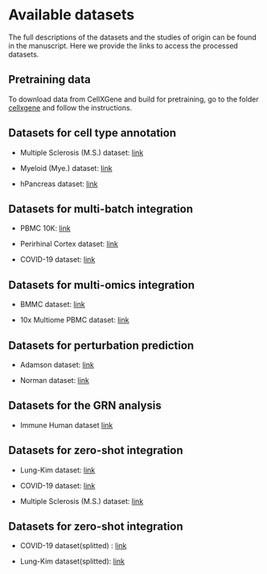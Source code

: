 # Available datasets

The full descriptions of the datasets and the studies of origin can be found in the manuscript. Here we provide the links to access the processed datasets.

## Pretraining data

To download data from CellXGene and build for pretraining, go to the folder [cellxgene](cellxgene) and follow the instructions.

## Datasets for cell type annotation

- Multiple Sclerosis (M.S.) dataset: [link](https://drive.google.com/drive/folders/1Qd42YNabzyr2pWt9xoY4cVMTAxsNBt4v?usp=sharing)

- Myeloid (Mye.) dataset: [link](https://drive.google.com/drive/folders/1VbpApQufZq8efFGakW3y8QDDpY9MBoDS?usp=drive_link)

- hPancreas dataset: [link](https://drive.google.com/drive/folders/1s9XjcSiPC-FYV3VeHrEa7SeZetrthQVV?usp=drive_link)

## Datasets for multi-batch integration

- PBMC 10K: [link](https://docs.scvi-tools.org/en/stable/api/reference/scvi.data.pbmc_dataset.html)

- Perirhinal Cortex dataset: [link](https://drive.google.com/file/d/1rDAxDtvWx1GpJaNhlKBi71f8-psUNppE/view?usp=drive_link)

- COVID-19 dataset: [link](https://drive.google.com/file/d/1eD9LbxNJ35YUde3VtdVcjkwm-f4iyJ6x/view?usp=drive_link)

## Datasets for multi-omics integration

- BMMC dataset: [link](https://drive.google.com/drive/folders/1VRsVugg6vgCq8GG0gGajYsyXfrEtP0jK?usp=sharing)

- 10x Multiome PBMC dataset: [link](https://drive.google.com/drive/folders/163J4Qi7R-awuLiHnWCh-eJD7RPMnb_yK?usp=sharing)

## Datasets for perturbation prediction

- Adamson dataset: [link](https://dataverse.harvard.edu/api/access/datafile/6154417)

- Norman dataset: [link](https://dataverse.harvard.edu/api/access/datafile/6154020)

## Datasets for the GRN analysis

- Immune Human dataset [link](https://figshare.com/ndownloader/files/25717328)

## Datasets for zero-shot integration

- Lung-Kim dataset: [link](https://drive.google.com/file/d/1z_0vWYMhRuRiD1EyhuFtY9ReIR0msWaL/view?usp=sharing)

- COVID-19 dataset: [link](https://drive.google.com/file/d/1eD9LbxNJ35YUde3VtdVcjkwm-f4iyJ6x/view?usp=drive_link)

- Multiple Sclerosis (M.S.) dataset: [link](https://drive.google.com/drive/folders/1Qd42YNabzyr2pWt9xoY4cVMTAxsNBt4v?usp=sharing)


## Datasets for zero-shot integration

- COVID-19 dataset(splitted) : [link](https://drive.google.com/drive/folders/1jSPoPunGQOmd71vDsK0FS7UvmDhGdhQS?usp=sharing)

- Lung-Kim dataset(splitted): [link](https://drive.google.com/drive/folders/1gbfO7VqxCOkfzgHAih6hO88zFv6pd8wO?usp=sharing)
